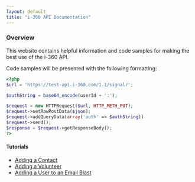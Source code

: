 ```yaml
---
layout: default
title: "i-360 API Documentation"
---
```


### Overview

This website contains helpful information and code samples for making the best use of the i-360 API.

Code samples will be presented with the following formatting:

```php
<?php
$url = 'https://test-api.i-360.com/1.1/signalr';

$authString = base64_encode(userId + ':');

$request = new HTTPRequest($url, HTTP_METH_PUT);
$request->setRawPostData($json);
$request->addQueryData(array('auth' => $authString))
$request->send();
$response = $request->getResponseBody();
?>
```

#### Tutorials

- [Adding a Contact](http://jekyllrb.com/docs/posts/)
- [Adding a Volunteer](http://jekyllrb.com/docs/posts/)
- [Adding a User to an Email Blast](http://jekyllrb.com/docs/posts/)
